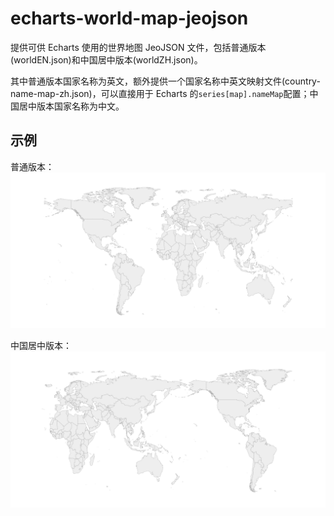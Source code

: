 # echarts-world-map-jeojson

提供可供 Echarts 使用的世界地图 JeoJSON 文件，包括普通版本(worldEN.json)和中国居中版本(worldZH.json)。

其中普通版本国家名称为英文，额外提供一个国家名称中英文映射文件(country-name-map-zh.json)，可以直接用于 Echarts 的`series[map].nameMap`配置；中国居中版本国家名称为中文。

## 示例

普通版本：
![worldEN.json](./assets/en.png)

中国居中版本：
![worldZH.json](./assets/zh.png)
